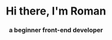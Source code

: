 <h1 align="center">Hi there, I'm Roman 
</h1>
<h3 align="center">a beginner front-end developer</h3>
<p><link href='https://komarev.com/ghpvc/?username=RomanMitaki&color=green'></p>

<!--
**RomanMitaki/RomanMitaki** is a ✨ _special_ ✨ repository because its `README.md` (this file) appears on your GitHub profile.

Here are some ideas to get you started:

- 🔭 I’m currently working on ...
- 🌱 I’m currently learning ...
- 👯 I’m looking to collaborate on ...
- 🤔 I’m looking for help with ...
- 💬 Ask me about ...
- 📫 How to reach me: ...
- 😄 Pronouns: ...
- ⚡ Fun fact: ...
-->
